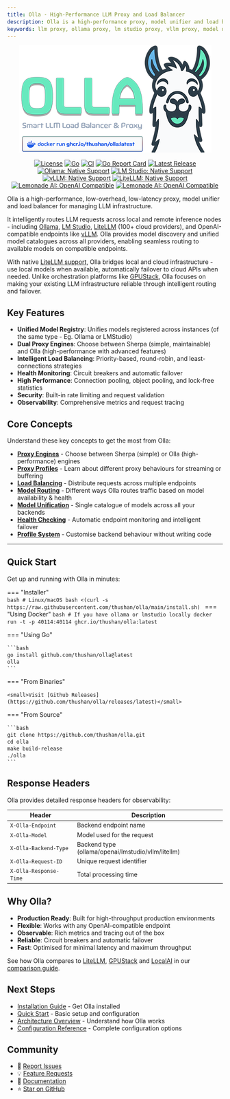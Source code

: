 ```yaml
---
title: Olla - High-Performance LLM Proxy and Load Balancer
description: Olla is a high-performance proxy, model unifier and load balancer for Ollama, LM Studio, vLLM and OpenAI-compatible LLM backends. Unified model catalogues, intelligent routing, and automatic failover.
keywords: llm proxy, ollama proxy, lm studio proxy, vllm proxy, model unification, load balancer, ai infrastructure
---
```


<div align="center">
  <img src="assets/images/banner.png" alt="Olla - LLM Proxy & Load Balancer" style="max-width: 100%; height: auto;">
  <p>
    <a href="https://github.com/thushan/olla/blob/master/LICENSE"><img src="https://img.shields.io/github/license/thushan/olla" alt="License"></a>
    <a href="https://golang.org/"><img src="https://img.shields.io/github/go-mod/go-version/thushan/olla" alt="Go"></a>
    <a href="https://github.com/thushan/olla/actions/workflows/ci.yml"><img src="https://github.com/thushan/olla/actions/workflows/ci.yml/badge.svg?branch=main" alt="CI"></a>
    <a href="https://goreportcard.com/report/github.com/thushan/olla"><img src="https://goreportcard.com/badge/github.com/thushan/olla" alt="Go Report Card"></a>
    <a href="https://github.com/thushan/olla/releases/latest"><img src="https://img.shields.io/github/release/thushan/olla" alt="Latest Release"></a> <br />
    <a href="https://ollama.com"><img src="https://img.shields.io/badge/Ollama-native-lightgreen.svg" alt="Ollama: Native Support"></a> 
    <a href="https://lmstudio.ai/"><img src="https://img.shields.io/badge/LM Studio-native-lightgreen.svg" alt="LM Studio: Native Support"></a> 
    <a href="https://github.com/vllm-project/vllm"><img src="https://img.shields.io/badge/vLLM-native-lightgreen.svg" alt="vLLM: Native Support"></a> 
    <a href="https://github.com/BerriAI/litellm"><img src="https://img.shields.io/badge/LiteLLM-native-lightgreen.svg" alt="LiteLLM: Native Support"></a> 
    <a href="https://github.com/lemonade-sdk/lemonade"><img src="https://img.shields.io/badge/Lemonade-openai-lightblue.svg" alt="Lemonade AI: OpenAI Compatible"></a> 
    <a href="https://github.com/InternLM/lmdeploy"><img src="https://img.shields.io/badge/LM Deploy-openai-lightblue.svg" alt="Lemonade AI: OpenAI Compatible"></a> 
  </P>
</div>

Olla is a high-performance, low-overhead, low-latency proxy, model unifier and load balancer for managing LLM infrastructure. 

It intelligently routes LLM requests across local and remote inference nodes - including [Ollama](https://github.com/ollama/ollama), [LM Studio](https://lmstudio.ai/), [LiteLLM](https://github.com/BerriAI/litellm) (100+ cloud providers), and OpenAI-compatible endpoints like [vLLM](https://github.com/vllm-project/vllm). Olla provides model discovery and unified model catalogues across all providers, enabling seamless routing to available models on compatible endpoints.

With native [LiteLLM support](integrations/backend/litellm.md), Olla bridges local and cloud infrastructure - use local models when available, automatically failover to cloud APIs when needed. Unlike orchestration platforms like [GPUStack](compare/gpustack.md), Olla focuses on making your existing LLM infrastructure reliable through intelligent routing and failover.

## Key Features

- **Unified Model Registry**: Unifies models registered across instances (of the same type - Eg. Ollama or LMStudio)
- **Dual Proxy Engines**: Choose between Sherpa (simple, maintainable) and Olla (high-performance with advanced features)
- **Intelligent Load Balancing**: Priority-based, round-robin, and least-connections strategies
- **Health Monitoring**: Circuit breakers and automatic failover
- **High Performance**: Connection pooling, object pooling, and lock-free statistics
- **Security**: Built-in rate limiting and request validation
- **Observability**: Comprehensive metrics and request tracing

## Core Concepts

Understand these key concepts to get the most from Olla:

- **[Proxy Engines](concepts/proxy-engines.md)** - Choose between Sherpa (simple) or Olla (high-performance) engines
- **[Proxy Profiles](concepts/proxy-profiles.md)** - Learn about different proxy behaviours for streaming or buffering
- **[Load Balancing](concepts/load-balancing.md)** - Distribute requests across multiple endpoints
- **[Model Routing](concepts/model-routing.md)** - Different ways Olla routes traffic based on model availability & health
- **[Model Unification](concepts/model-unification.md)** - Single catalogue of models across all your backends
- **[Health Checking](concepts/health-checking.md)** - Automatic endpoint monitoring and intelligent failover
- **[Profile System](concepts/profile-system.md)** - Customise backend behaviour without writing code

---

## Quick Start

Get up and running with Olla in minutes:

=== "Installer"    
    ```bash
    # Linux/macOS
    bash <(curl -s https://raw.githubusercontent.com/thushan/olla/main/install.sh)
    ```
=== "Using Docker"
    ```bash
    # If you have ollama or lmstudio locally
    docker run -t -p 40114:40114 ghcr.io/thushan/olla:latest
    ```

=== "Using Go"

    ```bash
    go install github.com/thushan/olla@latest
    olla
    ```

=== "From Binaries"

    <small>Visit [Github Releases](https://github.com/thushan/olla/releases/latest)</small>

=== "From Source"

    ```bash
    git clone https://github.com/thushan/olla.git
    cd olla
    make build-release
    ./olla
    ```

## Response Headers

Olla provides detailed response headers for observability:

| Header | Description |
|--------|-------------|
| `X-Olla-Endpoint` | Backend endpoint name |
| `X-Olla-Model` | Model used for the request |
| `X-Olla-Backend-Type` | Backend type (ollama/openai/lmstudio/vllm/litellm) |
| `X-Olla-Request-ID` | Unique request identifier |
| `X-Olla-Response-Time` | Total processing time |

## Why Olla?

- **Production Ready**: Built for high-throughput production environments
- **Flexible**: Works with any OpenAI-compatible endpoint
- **Observable**: Rich metrics and tracing out of the box
- **Reliable**: Circuit breakers and automatic failover
- **Fast**: Optimised for minimal latency and maximum throughput

See how Olla compares to [LiteLLM](compare/litellm.md), [GPUStack](compare/gpustack.md) and [LocalAI](compare/localai.md) in our [comparison guide](compare/overview.md).

## Next Steps

- [Installation Guide](getting-started/installation.md) - Get Olla installed
- [Quick Start](getting-started/quickstart.md) - Basic setup and configuration
- [Architecture Overview](development/architecture.md) - Understand how Olla works
- [Configuration Reference](configuration/reference.md) - Complete configuration options

## Community

- 🐛 [Report Issues](https://github.com/thushan/olla/issues)
- 💡 [Feature Requests](https://github.com/thushan/olla/discussions)
- 📖 [Documentation](https://thushan.github.io/olla/)
- ⭐ [Star on GitHub](https://github.com/thushan/olla)